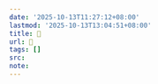 ```yaml
---
date: '2025-10-13T11:27:12+08:00'
lastmod: '2025-10-13T13:04:51+08:00'
title: 󰖏
url: 󰖏
tags: []
src:
note:
---
```

